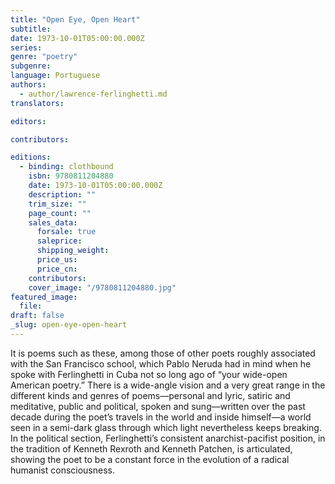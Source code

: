 ```yaml
---
title: "Open Eye, Open Heart"
subtitle:
date: 1973-10-01T05:00:00.000Z
series:
genre: "poetry"
subgenre:
language: Portuguese
authors:
  - author/lawrence-ferlinghetti.md
translators:

editors:

contributors:

editions:
  - binding: clothbound
    isbn: 9780811204880
    date: 1973-10-01T05:00:00.000Z
    description: ""
    trim_size: ""
    page_count: ""
    sales_data:
      forsale: true
      saleprice:
      shipping_weight:
      price_us:
      price_cn:
    contributors:
    cover_image: "/9780811204880.jpg"
featured_image:
  file:
draft: false
_slug: open-eye-open-heart
---
```


It is poems such as these, among those of other poets roughly associated with the San Francisco school, which Pablo Neruda had in mind when he spoke with Ferlinghetti in Cuba not so long ago of “your wide-open American poetry.” There is a wide-angle vision and a very great range in the different kinds and genres of poems––personal and lyric, satiric and meditative, public and political, spoken and sung––written over the past decade during the poet’s travels in the world and inside himself––a world seen in a semi-dark glass through which light nevertheless keeps breaking. In the political section, Ferlinghetti’s consistent anarchist-pacifist position, in the tradition of Kenneth Rexroth and Kenneth Patchen, is articulated, showing the poet to be a constant force in the evolution of a radical humanist consciousness.
